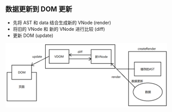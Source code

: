 ## 数据更新到 DOM 更新

- 先将 AST 和 data 结合生成新的 VNode (render)
- 将旧的 VNode 和 新的 VNode 进行比较 (diff)
- 更新 DOM (update)

![](../imgs/data-vnode-dom.png)
